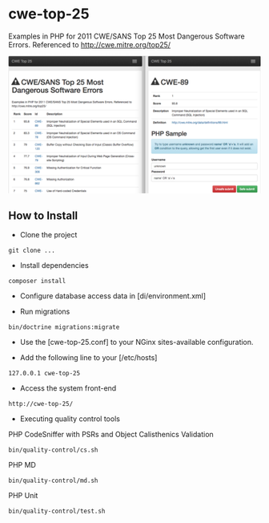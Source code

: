 # cwe-top-25
Examples in PHP for 2011 CWE/SANS Top 25 Most Dangerous Software Errors. Referenced to http://cwe.mitre.org/top25/

![Screenshot](public/images/screenshot.png)

## How to Install

- Clone the project

```
git clone ...
```

- Install dependencies

```
composer install
```

- Configure database access data in [di/environment.xml]


- Run migrations

```
bin/doctrine migrations:migrate
```

- Use the [cwe-top-25.conf] to your NGinx sites-available configuration.

- Add the following line to your [/etc/hosts]

```
127.0.0.1 cwe-top-25
```

- Access the system front-end

```
http://cwe-top-25/
```

- Executing quality control tools

PHP CodeSniffer with PSRs and Object Calisthenics Validation

```
bin/quality-control/cs.sh
```

PHP MD

```
bin/quality-control/md.sh
```

PHP Unit

```
bin/quality-control/test.sh
```